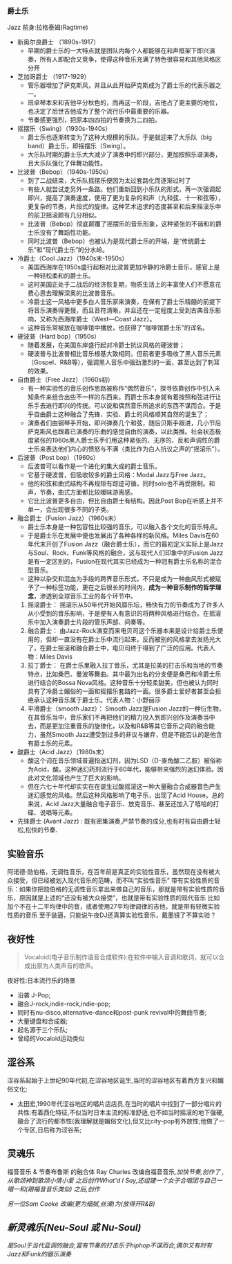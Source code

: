 ### 爵士乐
Jazz 前身:拉格泰姆(Ragtime)
- 新奥尔良爵士 （1890s-1917）
  - 早期的爵士乐的一大特点就是团队内每个人都能够在和声框架下即兴演奏，所有人即配合又竞争，使得这种音乐充满了特色很容易和其他风格区分开
- 芝加哥爵士 （1917-1929）
  - 管乐器增加了萨克斯风，并且从此开始萨克斯成为了爵士乐的代表乐器之一。
  - 班卓琴本来和吉他平分秋色的，而再这一阶段，吉他占了更主要的地位，也决定了后世吉他成为了整个流行乐中最重要的乐器。
  - 节奏感更强烈，把原本四四拍的节奏换为二四拍。
- 摇摆乐（Swing）（1930s-1940s）
  - 爵士乐也逐渐转变为了这种大规模的乐队，于是就迎来了大乐队（big band）爵士乐，即摇摆乐（Swing）。
  - 大乐队时期的爵士乐大大减少了演奏中的即兴部分，更加按照乐谱演奏，且大乐队强化了伴舞功能性。
- 比波普（Bebop）（1940s-1950s）
  - 到了二战结束，大乐队摇摆乐便因为太过套路化而逐渐过时了
  - 有些人就尝试走另外一条路。他们重新回到小乐队的形式，再一次强调起即兴，提高了演奏速度，使用了更为复杂的和声（九和弦、十一和弦等），更复杂的节奏，片段式的旋律。这种艺术追求的态度甚至和后来摇滚乐中的前卫摇滚颇有几分相似。
  - 比波普（Bebop）彻底颠覆了摇摆乐的音乐形象，这种紧张的不谐和的爵士乐没有了舞蹈性功能。
  - 同时比波普（Bebop）也被认为是现代爵士乐的开端，是“传统爵士乐”和“现代爵士乐”的分水岭。
- 冷爵士（Cool Jazz）（1940s末-1950s）
  - 美国西海岸在1950s盛行起相对比波普更加冷静的冷爵士音乐，感官上是一种轻松柔和的爵士乐。
  - 这时美国正处于二战后的经济恢复期，物质生活上的丰富使人们不愿意花费心思去理解深奥的比波普音乐。
  - 冷爵士这一风格中更多白人音乐家来演奏，在保有了爵士乐精髓的前提下将音乐演奏得更慢，而且音符清晰，并且还在一定程度上受到古典音乐影响，又称为西海岸爵士（West—Coast Jazz）。
  - 这种音乐常被放在咖啡馆中播放，也获得了“咖啡馆爵士乐”的诨名。
- 硬波普（Hard bop）（1950s）
  - 随着发展，在美国东岸盛行起对冷爵士抗议风格的硬波普；
  - 硬波普与比波普相比音乐根基大致相同，但前者更多吸收了黑人音乐元素（Gospel、R&B等），强调黑人音乐中强劲激烈的一面，甚至达到了刺耳的效果。
- 自由爵士（Free Jazz）（1960s初）
  - 有一种实验性的音乐创作思路被称作“偶然音乐”，探寻依靠创作中引入未知条件来组合出些不一样的东西来。而爵士乐本身就有着按照和弦进行让乐手去进行即兴的传统。可以说和偶然音乐所追求的东西不谋而合。于是乎自由爵士这种融合了先锋、实验、爵士的风格顺其自然的诞生了；
  - 演奏者们由钢琴手开始，即兴弹奏几个和弦，随后贝斯手跟进，几小节后萨克斯风也跟着已演奏的乐曲的感觉自由的演奏，以此类推。社会状态极度紧张的1960s黑人爵士乐手们用这种紧张的、无序的、反和声调性的爵士乐来表达他们内心的愤怒与不满（类比作为白人抗议之声的“摇滚乐”）。
- 后波普（Post bop）（1960s）
  - 后波普可以看作是一个进化的集大成的爵士音乐。
  - 它基于硬波普，但吸收较多的爵士风格：Modal Jazz与Free Jazz。
  - 他的和弦和曲式结构不再规矩有踪迹可循，同时solo也不再受限制。和声，节奏，曲式方面都比较暧昧游离感。
  - 它比比波普更多自由，但比自由爵士有结构。因此Post Bop在听感上并不单一，会出现很多不同的子类。
- 融合爵士（Fusion Jazz）（1960s末）
  - 爵士乐本身是一种包容性比较强的音乐，可以融入各个文化的音乐特点。
  - 于是爵士乐在发展中便也发展出了各种各样的新风格。Miles Davis在60年代末开创了Fusion Jazz（融合爵士乐），而它的最初定义实际上是Jazz与Soul、Rock、Funk等风格的融合，这与现代人们印象中的Fusion Jazz是有一定区别的，Fusion在现代其实已经成为一种冠有爵士乐名称的混合型音乐。
  - 这种以杂交和混血为手段的跨界音乐形式，不只是成为一种曲风形式被赋予了一种标签功能，更在之后很长的时间内，**成为一种音乐制作的哲学理念**，渗透到全球音乐工业的各个环节中。
  1. 摇滚爵士：   摇滚乐从50年代开始风靡乐坛，畅快有力的节奏成为了许多人从小受到的音乐影响，于是便有人有意识的将两种风格进行结合。在摇滚乐中加入演奏爵士片段的管乐声部、间奏等。
  2. 融合爵士：   由Jazz-Rock演变而来电贝司这个乐器本来是设计给爵士乐使用的，但却一直没有在爵士乐中流行起来，反而被别的风格拿去发扬光大了，在爵士摇滚和融合爵士中，电贝司终于得到了广泛的应用。代表人物：Miles Davis
  3. 拉丁爵士：   在爵士乐里融入拉丁音乐，尤其是拉美的打击乐和当地的节奏特点，比如桑巴、曼波等舞曲。其中最为出名的分支便是桑巴和冷爵士乐进行结合的Bossa Nova风格。这种音乐十分轻柔甜美，但也被认为同时具有了冷爵士媚俗的一面和摇摆乐套路的一面。很多爵士爱好者甚至会拒绝承认这种音乐属于爵士乐。代表人物：小野丽莎
  4. 平滑爵士（smooth Jazz）：    Smooth Jazz是Fusion Jazz的一种衍生物，在其音乐当中，音乐家们不再把他们的精力投入到即兴创作及演奏当中去，而是更加注重音乐的旋律化，以及和R&B等其它音乐之间的融合能力，虽然Smooth Jazz遭受到过多的非议与嫌弃，但是不能否认的是他含有爵士乐的元素。
- 酸爵士（Acid Jazz）（1980s末）
  - 酸这个词在音乐领域普遍指迷幻剂，因为LSD（D-麥角酸二乙胺）被俗称为Acid，酸。这种迷幻药剂流行于60年代，能够带来强烈的迷幻体验。因此对文化领域也产生了巨大的影响。
  - 但在六七十年代却实实在在诞生过酸摇滚这一种大量融合合成器音色产生迷幻感觉的风格。然后这种风格影响了电子乐，出现了Acid House。总的来说，Acid Jazz大量融合电子音乐、放克音乐、甚至还加入了嘻哈的打碟、说唱等元素。
- 先锋爵士 (Avant Jazz) :     既有密集演奏,严禁节奏的成分,也有时有自由爵士轻松,松快的节奏.

## 实验音乐
阿诺德·勋伯格，无调性音乐，在百年前是真正的实验性音乐，虽然现在没有被大众接受，但已经被划入现代音乐的范畴，而不叫“实验性音乐”
带有实验性质的音乐：如果你把勋伯格的无调性音乐拿出来做自己的音乐，那就是带有实验性质的音乐，原因就是上述的“还没有被大众接受”，也就是带有实验性质的现代音乐
比如加个不在十二平均律中的音，或者使用27平均律调律的吉他，就是带有轻微实验性质的音乐
至于装逼，只能说午夜DJ还真算实验性音乐，戴墨镜了不算实验？

## 夜好性
> Vocaloid(电子音乐制作语音合成软件):在软件中输入音调和歌词，就可以合成出原为人类声音的歌声。

夜好性:日本流行乐的场景
- 沿袭 J-Pop;
- 融合J-rock,indie-rock,indie-pop;
- 同时有nu-disco,alternative-dance和post-punk revival中的舞曲节奏;
- 大量键盘和合成器;
- 起名源于三个乐队;
- 曾经的Vocaloid运动类似

## 涩谷系
涩谷系起始于上世纪90年代初,在涩谷地区诞生,当时的涩谷地区有着西方复兴和媚俗文化;
- 太田宏,1990年代涩谷地区的唱片店店员,在当时的唱片中找到了一部分唱片的共性:有着西化特征,不似当时日本主流的标准舒适,也不如当时摇滚的地下强硬,融合了流行的都市性(我理解就是媚俗文化),但又比city-pop有外放性;他做了一个专区,日后称为涩谷系;


## 灵魂乐
福音音乐 & 节奏布鲁斯 的融合体
Ray Charles 改编自福音音乐<i Must Be Jesus>,加快节奏,创作了 <i Got A Woman>,从歌颂神到歌颂小情小爱
之后创作What'd I Say,还组建一个女子合唱团与自己一唱一和(跟福音音乐类似)
之后,创作<hit the road Jack><Geogia in my Mind>

另一位Sam Cooke 改编<Wonderful>(更为细腻,丝滑)为<Lovable>(放得开R&B)


## 新灵魂乐(Neu-Soul 或 Nu-Soul)
是Soul于当代蓝调的融合,富有节奏的打击乐于hiphop不谋而合,偶尔又有时有Jazz和Funk的器乐演奏


